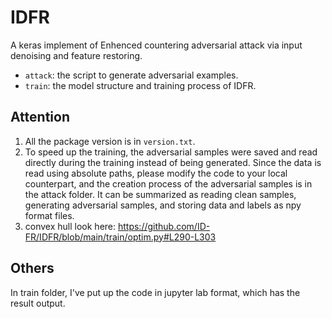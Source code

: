 # IDFR

A keras implement of Enhenced countering adversarial attack via input denoising and feature restoring.

- `attack`: the script to generate adversarial examples.
- `train`: the model structure and training process of IDFR.

## Attention

1. All the package version is in `version.txt`.
2. To speed up the training, the adversarial samples were saved and read directly during the training instead of being generated. Since the data is read using absolute paths, please modify the code to your local counterpart, and the creation process of the adversarial samples is in the attack folder. It can be summarized as reading clean samples, generating adversarial samples, and storing data and labels as npy format files.
3. convex hull look here: https://github.com/ID-FR/IDFR/blob/main/train/optim.py#L290-L303

## Others

In train folder, I've put up the code in jupyter lab format, which has the result output.

